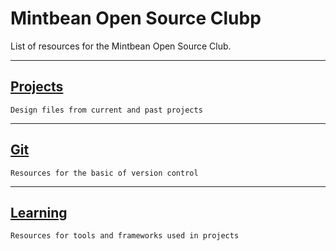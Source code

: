 # Mintbean Open Source Clubp
List of resources for the Mintbean Open Source Club. 

---
## [Projects](./Projects)
`Design files from current and past projects`

---
## [Git](./Git)
`Resources for the basic of version control`

---
## [Learning](./Learning)
`Resources for tools and frameworks used in projects`
